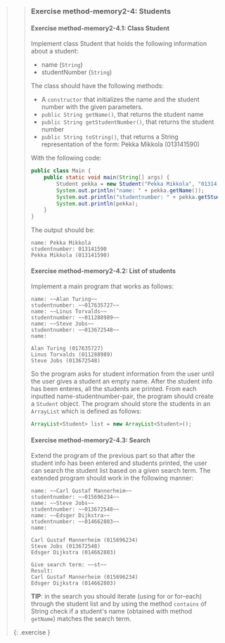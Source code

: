 >> ### Exercise method-memory2-4: Students
>>
>> #### Exercise method-memory2-4.1: Class Student
>>
>> Implement class Student that holds the following information about a student:
>>
>> * name (`String`)
>> * studentNumber (`String`)
>>
>> The class should have the following methods:
>>
>> * A `constructor` that initializes the name and the student number with the given parameters.
>> * `public String getName()`, that returns the student name
>> * `public String getStudentNumber()`, that returns the student number
>> * `public String toString()`, that returns a String representation of the form: Pekka Mikkola (013141590)
>>
>> With the following code:
>>
>>```java
>> public class Main {
>>     public static void main(String[] args) {
>>         Student pekka = new Student("Pekka Mikkola", "013141590");
>>         System.out.println("name: " + pekka.getName());
>>         System.out.println("studentnumber: " + pekka.getStudentNumber());
>>         System.out.println(pekka);
>>     }
>> }
>>```
>>
>> The output should be:
>>
>>```output
>> name: Pekka Mikkola
>> studentnumber: 013141590
>> Pekka Mikkola (013141590)
>>```
>>
>> #### Exercise method-memory2-4.2: List of students
>>
>> Implement a main program that works as follows:
>>
>>```output
>> name: ~~Alan Turing~~
>> studentnumber: ~~017635727~~
>> name: ~~Linus Torvalds~~
>> studentnumber: ~~011288989~~
>> name: ~~Steve Jobs~~
>> studentnumber: ~~013672548~~
>> name:
>>
>> Alan Turing (017635727)
>> Linus Torvalds (011288989)
>> Steve Jobs (013672548)
>>```
>>
>> So the program asks for student information from the user until the user gives a student an empty name. After the student info has been enteres, all the students are printed. From each inputted name-studentnumber-pair, the program should create a `Student` object. The program should store the students in an `ArrayList` which is defined as follows:
>>
>>```java
>> ArrayList<Student> list = new ArrayList<Student>();
>>```
>>
>> #### Exercise method-memory2-4.3: Search
>>
>> Extend the program of the previous part so that after the student info has been entered and students printed, the user can search the student list based on a given search term. The extended program should work in the following manner:
>>
>>```output
>> name: ~~Carl Gustaf Mannerheim~~
>> studentnumber: ~~015696234~~
>> name: ~~Steve Jobs~~
>> studentnumber: ~~013672548~~
>> name: ~~Edsger Dijkstra~~
>> studentnumber: ~~014662803~~
>> name:
>>
>> Carl Gustaf Mannerheim (015696234)
>> Steve Jobs (013672548)
>> Edsger Dijkstra (014662803)
>>
>> Give search term: ~~st~~
>> Result:
>> Carl Gustaf Mannerheim (015696234)
>> Edsger Dijkstra (014662803)
>>```
>>
>> **TIP**: in the search you should iterate (using for or for-each) through the student list and by using the method `contains` of String check if a student's name (obtained with method `getName`) matches the search term.
>>
>{: .exercise }